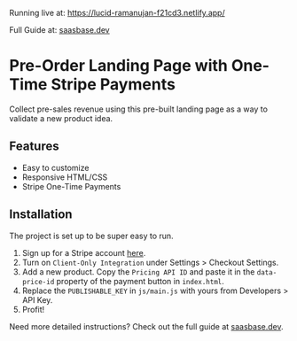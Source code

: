 Running live at: https://lucid-ramanujan-f21cd3.netlify.app/

Full Guide at: [saasbase.dev](https://saasbase.dev)

# Pre-Order Landing Page with One-Time Stripe Payments
Collect pre-sales revenue using this pre-built landing page as a way to validate a new product idea.

## Features
- Easy to customize
- Responsive HTML/CSS
- Stripe One-Time Payments

## Installation
The project is set up to be super easy to run. 
1. Sign up for a Stripe account [here](https://dashboard.stripe.com/login). 
2. Turn on `Client-Only Integration` under Settings > Checkout Settings. 
3. Add a new product. Copy the `Pricing API ID` and paste it in the `data-price-id` property of the payment button in `index.html`.
4. Replace the `PUBLISHABLE_KEY` in `js/main.js` with yours from Developers > API Key. 
5. Profit!

Need more detailed instructions? Check out the full guide at [saasbase.dev](saasbase.dev).
